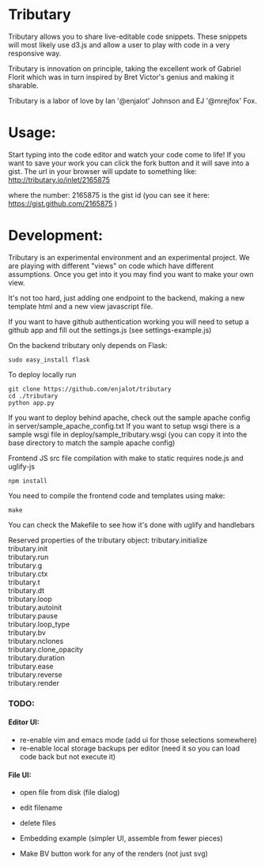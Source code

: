 # Tributary
Tributary allows you to share live-editable code snippets. These snippets will
most likely use d3.js and allow a user to play with code in a very responsive
way.

Tributary is innovation on principle, taking the excellent work of Gabriel
Florit which was in turn inspired by Bret Victor's genius and making it sharable.

Tributary is a labor of love by Ian '@enjalot' Johnson and EJ '@mrejfox' Fox.

# Usage:
Start typing into the code editor and watch your code come to life!
If you want to save your work you can click the fork button and it will save into a gist.
The url in your browser will update to something like:
http://tributary.io/inlet/2165875

where the number: 2165875 is the gist id 
(you can see it here: https://gist.github.com/2165875 ) 


# Development:
Tributary is an experimental environment and an experimental project. We are playing with
different "views" on code which have different assumptions. Once you get into it you may
find you want to make your own view. 

It's not too hard, just adding one endpoint to the backend, making a new template html and a new view javascript file.

If you want to have github authentication working you will need to setup a
github app and fill out the settings.js (see settings-example.js)

On the backend tributary only depends on Flask:
```
sudo easy_install flask
```
To deploy locally run
```
git clone https://github.com/enjalot/tributary
cd ./tributary
python app.py
```

If you want to deploy behind apache, check out the sample apache config in server/sample_apache_config.txt
If you want to setup wsgi there is a sample wsgi file in deploy/sample_tributary.wsgi (you can copy it into the base directory to match the sample apache config)

Frontend JS src file compilation with make to static requires node.js and uglify-js
```
npm install
```

You need to compile the frontend code and templates using make:
```
make
```
You can check the Makefile to see how it's done with uglify and handlebars



Reserved properties of the tributary object:
tributary.initialize  
tributary.init  
tributary.run  
tributary.g  
tributary.ctx  
tributary.t  
tributary.dt  
tributary.loop  
tributary.autoinit  
tributary.pause  
tributary.loop_type  
tributary.bv  
tributary.nclones  
tributary.clone_opacity  
tributary.duration  
tributary.ease  
tributary.reverse  
tributary.render  


### TODO:  

#### Editor UI:  
+ re-enable vim and emacs mode (add ui for those selections somewhere)  
+ re-enable local storage backups per editor (need it so you can load code back but not execute it)  

#### File UI:  
+ open file from disk (file dialog)  
+ edit filename  
+ delete files  

+ Embedding example (simpler UI, assemble from fewer pieces)  

+ Make BV button work for any of the renders (not just svg)  



